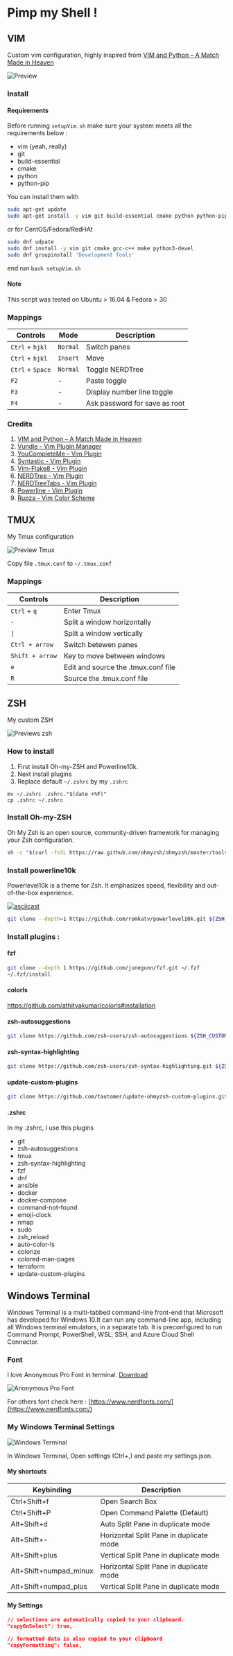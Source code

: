 # Pimp my Shell !

## VIM

Custom vim configuration, highly inspired from [VIM and Python – A Match Made in Heaven](https://realpython.com/vim-and-python-a-match-made-in-heaven/)

![Preview](screenshot/vim.png)

### Install
#### Requirements

Before running `setupVim.sh` make sure your system meets all the requirements below :

- vim (yeah, really)
- git
- build-essential
- cmake
- python
- python-pip

You can install them with

```bash
sudo apt-get update
sudo apt-get install -y vim git build-essential cmake python python-pip
```

or for CentOS/Fedora/RedHAt

```bash
sudo dnf udpate
sudo dnf install -y vim git cmake gcc-c++ make python3-devel
sudo dnf groupinstall 'Development Tools'
```

end run `bash setupVim.sh`

#### Note
This script was tested on Ubuntu > 16.04 & Fedora > 30

### Mappings

| Controls | Mode | Description |
| -------- | ---- | ----------- |
| `Ctrl` + `hjkl` | `Normal` | Switch panes |
| `Ctrl` + `hjkl` | `Insert` | Move |
| `Ctrl` + `Space` | `Normal` | Toggle NERDTree |
| `F2` | - | Paste toggle |
| `F3` | - | Display number line toggle |
| `F4` | - | Ask password for save as root |

### Credits

1. [VIM and Python – A Match Made in Heaven](https://realpython.com/vim-and-python-a-match-made-in-heaven/)  
2. [Vundle - Vim Plugin Manager](https://github.com/gmarik/Vundle.vim)  
3. [YouCompleteMe - Vim Plugin](https://github.com/Valloric/YouCompleteMe)  
4. [Syntastic - Vim Plugin](https://github.com/vim-syntastic/syntastic)  
5. [Vim-Flake8 - Vim Plugin](https://github.com/nvie/vim-flake8)  
6. [NERDTree - Vim Plugin](https://github.com/scrooloose/nerdtree)  
7. [NERDTreeTabs - Vim Plugin](https://github.com/jistr/vim-nerdtree-tabs)  
8. [Powerline - Vim Plugin](https://github.com/powerline/powerline)  
9. [Rupza - Vim Color Scheme](https://github.com/felipesousa/rupza)  


## TMUX

My Tmux configuration

![Preview Tmux](/screenshot/tmux.png)

Copy file `.tmux.conf` to `~/.tmux.conf`

### Mappings

| Controls | Description |
| -------- | ----------- |
| `Ctrl` + `q` | Enter Tmux |
| `-` | Split a window horizontally |
| `\|` | Split a window vertically |
| `Ctrl + arrow` | Switch betewen panes |
| `Shift + arrow` | Key to move between windows |
| `e` | Edit and source the .tmux.conf file |
| `R` | Source the .tmux.conf file |

## ZSH

My custom ZSH

![Previews zsh](screenshot/zsh.png)

### How to install

1. First install Oh-my-ZSH and Powerline10k. 
2. Next install plugins 
3. Replace default `~/.zshrc` by my `.zshrc`

```
mv ~/.zshrc .zshrc."$(date +%F)"
cp .zshrc ~/.zshrc
```

### Install Oh-my-ZSH

Oh My Zsh is an open source, community-driven framework for managing your Zsh configuration.

```bash
sh -c "$(curl -fsSL https://raw.github.com/ohmyzsh/ohmyzsh/master/tools/install.sh)"
```

### Install powerline10k

Powerlevel10k is a theme for Zsh. It emphasizes speed, flexibility and out-of-the-box experience.

[![asciicast](https://asciinema.org/a/259663.svg)](https://asciinema.org/a/259663)

```bash
git clone --depth=1 https://github.com/romkatv/powerlevel10k.git ${ZSH_CUSTOM:-$HOME/.oh-my-zsh/custom}/themes/powerlevel10k

```

### Install plugins : 

#### fzf

```bash
git clone --depth 1 https://github.com/junegunn/fzf.git ~/.fzf
~/.fzf/install
```

#### colorls

https://github.com/athityakumar/colorls#installation

#### zsh-autosuggestions

```bash
git clone https://github.com/zsh-users/zsh-autosuggestions ${ZSH_CUSTOM:-~/.oh-my-zsh/custom}/plugins/zsh-autosuggestions
```

#### zsh-syntax-highlighting

```bash
git clone https://github.com/zsh-users/zsh-syntax-highlighting.git ${ZSH_CUSTOM:-~/.oh-my-zsh/custom}/plugins/zsh-syntax-highlighting
```

#### update-custom-plugins

```bash
git clone https://github.com/tautomer/update-ohmyzsh-custom-plugins.git $ZSH_CUSTOM/plugins/update-custom-plugins
```

#### .zshrc

In my .zshrc, I use this plugins

- git
- zsh-autosuggestions
- tmux
- zsh-syntax-highlighting
- fzf
- dnf
- ansible
- docker
- docker-compose
- command-not-found
- emoji-clock
- nmap
- sudo
- zsh_reload
- auto-color-ls
- colorize
- colored-man-pages
- terraform
- update-custom-plugins

## Windows Terminal

Windows Terminal is a multi-tabbed command-line front-end that Microsoft has developed for Windows 10.It can run any command-line app, including all Windows terminal emulators, in a separate tab. It is preconfigured to run Command Prompt, PowerShell, WSL, SSH, and Azure Cloud Shell Connector.

### Font

I love Anonymous Pro Font in terminal. [Download](https://github.com/ryanoasis/nerd-fonts/releases/download/v2.1.0/AnonymousPro.zip)

![Anonymous Pro Font](https://www.nerdfonts.com/assets/img/previews/Anonymice%20Nerd%20Font.svg)

For others font check here : [https://www.nerdfonts.com/](https://www.nerdfonts.com/)

### My Windows Terminal Settings

![Windows Terminal](screenshot/WindowsTerminal.png)

In Windows Terminal, Open settings (Ctrl+,) and paste my settings.json. 

#### My shortcuts

| Keybinding | Description |
| --- | --- |
| Ctrl+Shift+f | Open Search Box |
| Ctrl+Shift+P | Open Command Palette (Default) |
| Alt+Shift+d | Auto Split Pane in duplicate mode |
| Alt+Shift+- | Horizontal Split Pane in duplicate mode |
| Alt+Shift+plus | Vertical Split Pane in duplicate mode |
| Alt+Shift+numpad_minux | Horizontal Split Pane in duplicate mode |
| Alt+Shift+numpad_plus | Vertical Split Pane in duplicate mode |

#### My Settings 

```json
// selections are automatically copied to your clipboard.
"copyOnSelect": true,

// formatted data is also copied to your clipboard
"copyFormatting": false,
```
